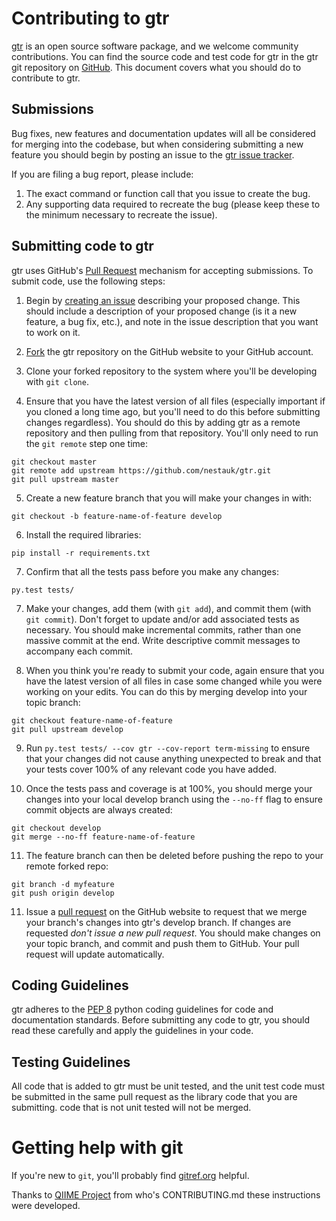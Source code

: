 Contributing to gtr
=========================

[gtr](http://gtr.readthedocs.org/en/latest/) is an open source software package, and we welcome community contributions. You can find the source code and test code for gtr in the gtr git repository on [GitHub](https://github.com/nestauk/gtr). This document covers what you should do to contribute to gtr.

Submissions
-----------

Bug fixes, new features and documentation updates will all be considered for merging into the codebase, but when considering submitting a new feature you should begin by posting an issue to the [gtr issue tracker](https://github.com/nesta/gtr/issues).

 If you are filing a bug report, please include:

 1. The exact command or function call that you issue to create the bug.
 2. Any supporting data required to recreate the bug (please keep these to the minimum necessary to recreate the issue).


Submitting code to gtr
------------------------

gtr uses GitHub's [Pull Request](https://help.github.com/articles/using-pull-requests) mechanism for accepting submissions. To submit code, use the following steps:

1. Begin by [creating an issue](https://github.com/nestauk/gtr/issues) describing your proposed change. This should include a description of your proposed change (is it a new feature, a bug fix, etc.), and note in the issue description that you want to work on it.

2. [Fork](https://help.github.com/articles/fork-a-repo) the gtr repository on the GitHub website to your GitHub account.

3. Clone your forked repository to the system where you'll be developing with ``git clone``.

4. Ensure that you have the latest version of all files (especially important if you cloned a long time ago, but you'll need to do this before submitting changes regardless). You should do this by adding gtr as a remote repository and then pulling from that repository. You'll only need to run the ``git remote`` step one time:
```
git checkout master
git remote add upstream https://github.com/nestauk/gtr.git
git pull upstream master
```

5. Create a new feature branch that you will make your changes in with:
```
git checkout -b feature-name-of-feature develop
```

6. Install the required libraries:
```
pip install -r requirements.txt
```

7. Confirm that all the tests pass before you make any changes:
```
py.test tests/
```

7. Make your changes, add them (with ``git add``), and commit them (with ``git commit``). Don't forget to update and/or add associated tests as necessary. You should make incremental commits, rather than one massive commit at the end. Write descriptive commit messages to accompany each commit.

8. When you think you're ready to submit your code, again ensure that you have the latest version of all files in case some changed while you were working on your edits. You can do this by merging develop into your topic branch:
```
git checkout feature-name-of-feature
git pull upstream develop
```

9. Run ``py.test tests/ --cov gtr --cov-report term-missing`` to ensure that your changes did not cause anything unexpected to break and that your tests cover 100% of any relevant code you have added.

10. Once the tests pass and coverage is at 100%, you should merge your changes into your local develop branch using the ``--no-ff`` flag to ensure commit objects are always created:
```
git checkout develop
git merge --no-ff feature-name-of-feature
```

11. The feature branch can then be deleted before pushing the repo to your remote forked repo:
```
git branch -d myfeature
git push origin develop
```

11. Issue a [pull request](https://help.github.com/articles/using-pull-requests) on the GitHub website to request that we merge your branch's changes into gtr's develop branch. If changes are requested *don't issue a new pull request*. You should make changes on your topic branch, and commit and push them to GitHub. Your pull request will update automatically.

Coding Guidelines
-----------------

gtr adheres to the [PEP 8](http://www.python.org/dev/peps/pep-0008/) python coding guidelines for code and documentation standards. Before submitting any code to gtr, you should read these carefully and apply the guidelines in your code.


Testing Guidelines
------------------

All code that is added to gtr must be unit tested, and the unit test code must be submitted in the same pull request as the library code that you are submitting. code that is not unit tested will not be merged.


Getting help with git
=====================

If you're new to ``git``, you'll probably find [gitref.org](http://gitref.org/) helpful.

Thanks to [QIIME Project](https://github.com/biocore/qiime/) from who's  CONTRIBUTING.md these instructions were developed.
